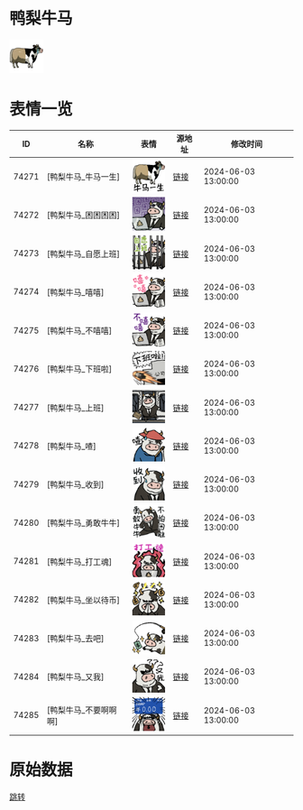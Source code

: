 # 鸭梨牛马

<img src="./cover.png" height="60" alt="cover" />

# 表情一览

|ID|名称|表情|源地址|修改时间|
|----|----|----|----|----|
|74271|[鸭梨牛马_牛马一生]|<img src="./pic/074271_%5B鸭梨牛马_牛马一生%5D.png" height="60" alt="牛马一生"/>|[链接](https://i0.hdslb.com/bfs/garb/59f358d416cfb97ef863c3ea27972f58cafcdc1a.png)|2024-06-03 13:00:00|
|74272|[鸭梨牛马_困困困困]|<img src="./pic/074272_%5B鸭梨牛马_困困困困%5D.png" height="60" alt="困困困困"/>|[链接](https://i0.hdslb.com/bfs/garb/ca57df14c4a00e042f8297f39bf05ecc9573910c.png)|2024-06-03 13:00:00|
|74273|[鸭梨牛马_自愿上班]|<img src="./pic/074273_%5B鸭梨牛马_自愿上班%5D.png" height="60" alt="自愿上班"/>|[链接](https://i0.hdslb.com/bfs/garb/93177d64159fdc6bec86ef2fe236025313294010.png)|2024-06-03 13:00:00|
|74274|[鸭梨牛马_嘻嘻]|<img src="./pic/074274_%5B鸭梨牛马_嘻嘻%5D.png" height="60" alt="嘻嘻"/>|[链接](https://i0.hdslb.com/bfs/garb/19a827a5b776bf8867c5d3adab7f97826aa30cff.png)|2024-06-03 13:00:00|
|74275|[鸭梨牛马_不嘻嘻]|<img src="./pic/074275_%5B鸭梨牛马_不嘻嘻%5D.png" height="60" alt="不嘻嘻"/>|[链接](https://i0.hdslb.com/bfs/garb/d56bf7e4476ece52db27a78b61761393d29bfd35.png)|2024-06-03 13:00:00|
|74276|[鸭梨牛马_下班啦]|<img src="./pic/074276_%5B鸭梨牛马_下班啦%5D.png" height="60" alt="下班啦"/>|[链接](https://i0.hdslb.com/bfs/garb/44b81b48e9d198104eae7e7e4e2d33dd2194ca34.png)|2024-06-03 13:00:00|
|74277|[鸭梨牛马_上班]|<img src="./pic/074277_%5B鸭梨牛马_上班%5D.png" height="60" alt="上班"/>|[链接](https://i0.hdslb.com/bfs/garb/537517692a50d34c55694ea009610b77ec7cc0c2.png)|2024-06-03 13:00:00|
|74278|[鸭梨牛马_喳]|<img src="./pic/074278_%5B鸭梨牛马_喳%5D.png" height="60" alt="喳"/>|[链接](https://i0.hdslb.com/bfs/garb/e963f15782ecd8ff3e277c5aa5fb61413dc38ca4.png)|2024-06-03 13:00:00|
|74279|[鸭梨牛马_收到]|<img src="./pic/074279_%5B鸭梨牛马_收到%5D.png" height="60" alt="收到"/>|[链接](https://i0.hdslb.com/bfs/garb/57b3efd2a1ad3300460f32c7c3db515be3c141e7.png)|2024-06-03 13:00:00|
|74280|[鸭梨牛马_勇敢牛牛]|<img src="./pic/074280_%5B鸭梨牛马_勇敢牛牛%5D.png" height="60" alt="勇敢牛牛"/>|[链接](https://i0.hdslb.com/bfs/garb/f9ffc3a1fad79f240d906f8caab9fc150c8fd841.png)|2024-06-03 13:00:00|
|74281|[鸭梨牛马_打工魂]|<img src="./pic/074281_%5B鸭梨牛马_打工魂%5D.png" height="60" alt="打工魂"/>|[链接](https://i0.hdslb.com/bfs/garb/729f1fe92ea55540b90d6a8222c6bac6ef74d830.png)|2024-06-03 13:00:00|
|74282|[鸭梨牛马_坐以待币]|<img src="./pic/074282_%5B鸭梨牛马_坐以待币%5D.png" height="60" alt="坐以待币"/>|[链接](https://i0.hdslb.com/bfs/garb/f712b467f2e03272853687c223876611bb6c0d7c.png)|2024-06-03 13:00:00|
|74283|[鸭梨牛马_去吧]|<img src="./pic/074283_%5B鸭梨牛马_去吧%5D.png" height="60" alt="去吧"/>|[链接](https://i0.hdslb.com/bfs/garb/ca94146ed759b5ba6b0ac3b00b2b849a9c97c55f.png)|2024-06-03 13:00:00|
|74284|[鸭梨牛马_又我]|<img src="./pic/074284_%5B鸭梨牛马_又我%5D.png" height="60" alt="又我"/>|[链接](https://i0.hdslb.com/bfs/garb/2a39059cc14cb2bf27802dfdf592af2becf96e55.png)|2024-06-03 13:00:00|
|74285|[鸭梨牛马_不要啊啊啊]|<img src="./pic/074285_%5B鸭梨牛马_不要啊啊啊%5D.png" height="60" alt="不要啊啊啊"/>|[链接](https://i0.hdslb.com/bfs/garb/dfc0d71dd59e96f7665bc5264950b6592be55d5d.png)|2024-06-03 13:00:00|

# 原始数据

[跳转](./raw.json)

